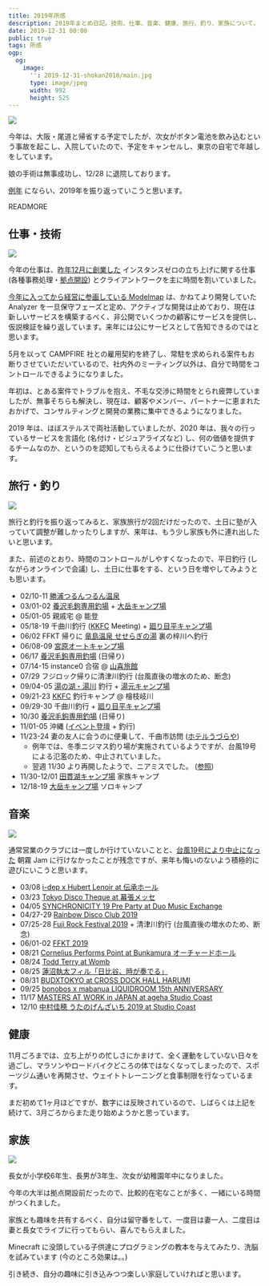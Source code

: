 ```yaml
---
title: 2019年所感
description: 2019年まとめ日記。技術、仕事、音楽、健康、旅行、釣り、家族について。
date: 2019-12-31 00:00
public: true
tags: 所感
ogp:
  og:
    image:
      '': 2019-12-31-shokan2018/main.jpg
      type: image/jpeg
      width: 992
      height: 525
---
```


![](2019-12-31-shokan2019/main.jpg)

今年は、大阪・尾道と帰省する予定でしたが、次女がボタン電池を飲み込むという事故を起こし、入院していたので、予定をキャンセルし、東京の自宅で年越しをしています。

娘の手術は無事成功し、12/28 に退院しております。

[例年](/t/所感/) にならい、2019年を振り返っていこうと思います。

READMORE

## 仕事・技術

![](2019-12-31-shokan2019/ins0.jpg)

今年の仕事は、[昨年12月に創業した](/2019/02/01/instance0/) インスタンスゼロの立ち上げに関する仕事 (各種事務処理・[拠点開設](/2019/11/01/ins0-fudomae/)) とクライアントワークを主に時間を割いていました。

[今年に入ってから経営に参画している Modelmap](/2019/02/12/modelmap/) は、かねてより開発していた Analyzer を一旦保守フェーズと定め、アクティブな開発は止めており、現在は新しいサービスを構築するべく、非公開でいくつかの顧客にサービスを提供し、仮説検証を繰り返しています。来年には公にサービスとして告知できるのではと思います。

5月を以って CAMPFIRE 社との雇用契約を終了し、常駐を求められる案件もお断りさせていただいているので、社内外のミーティング以外は、自分で時間をコントロールできるようになりました。

年初は、とある案件でトラブルを抱え、不毛な交渉に時間をとられ疲弊していましたが、無事そちらも解決し、現在は、顧客やメンバー、パートナーに恵まれたおかげで、コンサルティングと開発の業務に集中できるようになりました。

2019 年は、ほぼステルスで両社活動していましたが、2020 年は、我々の行っているサービスを言語化 (名付け・ビジュアライズなど) し、何の価値を提供するチームなのか、というのを認知してもらえるように仕掛けていこうと思います。

## 旅行・釣り

![](2019-12-31-shokan2019/hinoemata.jpg)

旅行と釣行を振り返ってみると、家族旅行が2回だけだったので、土日に塾が入っていて調整が難しかったりしますが、来年は、もう少し家族も外に連れ出したいと思います。

また、前述のとおり、時間のコントロールがしやすくなったので、平日釣行 (しながらオンラインで会議) し、土日に仕事をする、という日を増やしてみようとも思います。

- 02/10-11 [勝浦つるんつるん温泉](http://katuuraonsen.com/)
- 03/01-02 [養沢毛鉤専用釣場] + [大岳キャンプ場]
- 05/01-05 親戚宅 @ 能登
- 05/18-19 千曲川釣行 ([KKFC] Meeting) + [廻り目平キャンプ場]
- 06/02 FFKT 帰りに [竜島温泉 せせらぎの湯](https://ryushima-onsen.jp/) 裏の梓川へ釣行
- 06/08-09 [宮原オートキャンプ場](http://www.camp-miyahara.com/)
- 06/17 [養沢毛鉤専用釣場] (日帰り)
- 07/14-15 instance0 合宿 @ [山喜旅館](http://www.ito-yamaki.jp/)
- 07/29 フジロック帰りに清津川釣行 (台風直後の増水のため、断念)
- 09/04-05 [湯の湖・湯川](http://www.naisuimen.or.jp/nikko/) 釣行 + [湯元キャンプ場](http://www.nikkoyumoto-vc.com/guide/)
- 09/21-23 [KKFC] 釣行キャンプ @ 檜枝岐川
- 09/29-30 千曲川釣行 + [廻り目平キャンプ場]
- 10/30 [養沢毛鉤専用釣場] (日帰り)
- 11/01-05 沖縄 ([イベント登壇](/2019/11/02/electron-vsto/) + 釣行)
- 11/23-24 妻の友人に会うのに便乗して、千曲市訪問 ([ホテルうづらや](https://uzuraya.net/))
  - 例年では、冬季ニジマス釣り場が実施されているようですが、台風19号による氾濫のため、中止されていました。
  - 翌週 11/30 より再開したようで、ニアミスでした。 ([参照](https://chikuma-kanko.com/2019-11-29/post-15601/))
- 11/30-12/01 [田貫湖キャンプ場](https://tanukiko.com/) 家族キャンプ
- 12/18-19 [大岳キャンプ場] ソロキャンプ

## 音楽

![](2019-12-31-shokan2019/frf.jpg)

通常営業のクラブには一度しか行けていないことと、[台風19号により中止になった](https://asagirijam.jp/news/20191009_02.html) 朝霧 Jam に行けなかったことが残念ですが、来年も悔いのないよう積極的に遊びにいこうと思います。

- 03/08 [i-dep x Hubert Lenoir at 伝承ホール](https://clubberia.com/ja/events/284471-i-dep-x-Hubert-Lenoir/)
- 03/23 [Tokyo Disco Theque at 幕張メッセ](http://discothequefestival.com/)
- 04/05 [SYNCHRONICITY 19 Pre Party at Duo Music Exchange](https://synchronicity.tv/festival/)
- 04/27-29 [Rainbow Disco Club 2019](http://www.rainbowdiscoclub.com/)
- 07/25-28 [Fuji Rock Festival 2019](https://www.fujirockfestival.com/) + 清津川釣行 (台風直後の増水のため、断念)
- 06/01-02 [FFKT 2019](http://ffkt.jp/)
- 08/21 [Cornelius Performs Point at Bunkamura オーチャードホール](https://www.bunkamura.co.jp/orchard/lineup/kashi/20190821.html)
- 08/24 [Todd Terry at Womb](https://www.womb.co.jp/event/2019/08/24/todd-terry/)
- 08/25 [蓮沼執太フィル「日比谷、時が奏でる」](https://190825hasunumaphil.peatix.com/)
- 08/31 [BUDXTOKYO at CROSS DOCK HALL HARUMI](https://mixmag.net/budx/budx-cities/tokyo)
- 09/25 [bonobos x mabanua LIQUIDROOM 15th ANNIVERSARY](https://www.liquidroom.net/schedule/lr15_bonobos_mabanua_20190925)
- 11/17 [MASTERS AT WORK in JAPAN at ageha Studio Coast](http://mawinjapan.com/)
- 12/10 [中村佳穂 うたのげんざいち 2019 at Studio Coast](https://spaceshowermusic.com/schedule/103436/)

## 健康

11月ごろまでは、立ち上がりの忙しさにかまけて、全く運動をしていない日々を過ごし、マラソンやロードバイクどころの体ではなくなってしまったので、スポーツジム通いを再開させ、ウェイトトレーニングと食事制限を行なっているます。

まだ初めて1ヶ月ほどですが、数字には反映されているので、しばらくは上記を続けて、3月ごろからまた走り始めようかと思っています。

## 家族

![](2019-12-31-shokan2019/kids.jpg)

長女が小学校6年生、長男が3年生、次女が幼稚園年中になりました。

今年の大半は拠点開設前だったので、比較的在宅なことが多く、一緒にいる時間がつくれました。

家族とも趣味を共有するべく、自分は留守番をして、一度目は妻一人、二度目は妻と長女でライブに行ってもらい、喜んでもらえました。

Minecraft に没頭している子供達にプログラミングの教本を与えてみたり、洗脳を試みています (今のところ効果は。。)

引き続き、自分の趣味に引き込みつつ楽しい家庭していければと思います。


[大岳キャンプ場]: http://otakecamp.web.fc2.com/
[養沢毛鉤専用釣場]: http://yozawa.jp/
[KKFC]: https://www.angler-s.com/kffc/
[廻り目平キャンプ場]: http://w2.avis.ne.jp/~mawarime/